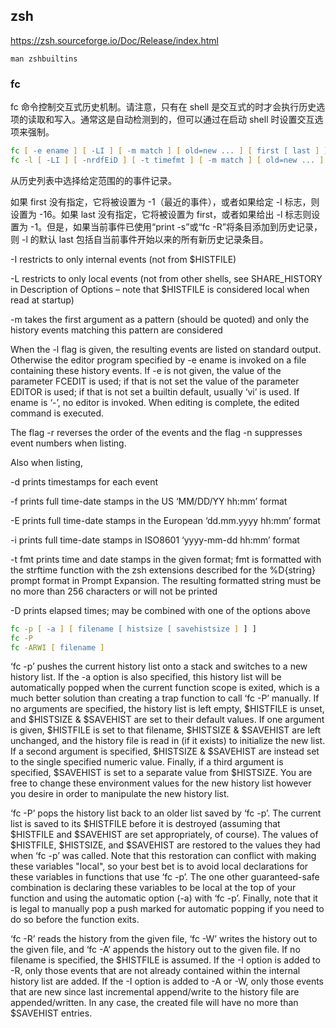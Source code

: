 ## zsh

https://zsh.sourceforge.io/Doc/Release/index.html

`man zshbuiltins`

### fc

fc 命令控制交互式历史机制。请注意，只有在 shell 是交互式的时才会执行历史选项的读取和写入。通常这是自动检测到的，但可以通过在启动 shell 时设置交互选项来强制。

```zsh
fc [ -e ename ] [ -LI ] [ -m match ] [ old=new ... ] [ first [ last ] ]
fc -l [ -LI ] [ -nrdfEiD ] [ -t timefmt ] [ -m match ] [ old=new ... ] [ first [ last ] ]
```

从历史列表中选择给定范围的的事件记录。

如果 first 没有指定，它将被设置为 -1（最近的事件），或者如果给定 -l 标志，则设置为 -16。如果 last 没有指定，它将被设置为 first，或者如果给出 -l 标志则设置为 -1。但是，如果当前事件已使用“print -s”或“fc -R”将条目添加到历史记录，则 -l 的默认 last 包括自当前事件开始以来的所有新历史记录条目。

-I restricts to only internal events (not from $HISTFILE)

-L restricts to only local events (not from other shells, see SHARE_HISTORY in Description of Options – note that $HISTFILE is considered local when read at startup)

-m takes the first argument as a pattern (should be quoted) and only the history events matching this pattern are considered

When the -l flag is given, the resulting events are listed on standard output. Otherwise the editor program specified by -e ename is invoked on a file containing these history events. If -e is not given, the value of the parameter FCEDIT is used; if that is not set the value of the parameter EDITOR is used; if that is not set a builtin default, usually ‘vi’ is used. If ename is ‘-’, no editor is invoked. When editing is complete, the edited command is executed.

The flag -r reverses the order of the events and the flag -n suppresses event numbers when listing.

Also when listing,

-d
prints timestamps for each event

-f
prints full time-date stamps in the US ‘MM/DD/YY hh:mm’ format

-E
prints full time-date stamps in the European ‘dd.mm.yyyy hh:mm’ format

-i
prints full time-date stamps in ISO8601 ‘yyyy-mm-dd hh:mm’ format

-t fmt
prints time and date stamps in the given format; fmt is formatted with the strftime function with the zsh extensions described for the %D{string} prompt format in Prompt Expansion. The resulting formatted string must be no more than 256 characters or will not be printed

-D
prints elapsed times; may be combined with one of the options above


```zsh
fc -p [ -a ] [ filename [ histsize [ savehistsize ] ] ]
fc -P
fc -ARWI [ filename ]
```

‘fc -p’ pushes the current history list onto a stack and switches to a new history list. If the -a option is also specified, this history list will be automatically popped when the current function scope is exited, which is a much better solution than creating a trap function to call ‘fc -P’ manually. If no arguments are specified, the history list is left empty, $HISTFILE is unset, and $HISTSIZE & $SAVEHIST are set to their default values. If one argument is given, $HISTFILE is set to that filename, $HISTSIZE & $SAVEHIST are left unchanged, and the history file is read in (if it exists) to initialize the new list. If a second argument is specified, $HISTSIZE & $SAVEHIST are instead set to the single specified numeric value. Finally, if a third argument is specified, $SAVEHIST is set to a separate value from $HISTSIZE. You are free to change these environment values for the new history list however you desire in order to manipulate the new history list.

‘fc -P’ pops the history list back to an older list saved by ‘fc -p’. The current list is saved to its $HISTFILE before it is destroyed (assuming that $HISTFILE and $SAVEHIST are set appropriately, of course). The values of $HISTFILE, $HISTSIZE, and $SAVEHIST are restored to the values they had when ‘fc -p’ was called. Note that this restoration can conflict with making these variables "local", so your best bet is to avoid local declarations for these variables in functions that use ‘fc -p’. The one other guaranteed-safe combination is declaring these variables to be local at the top of your function and using the automatic option (-a) with ‘fc -p’. Finally, note that it is legal to manually pop a push marked for automatic popping if you need to do so before the function exits.

‘fc -R’ reads the history from the given file, ‘fc -W’ writes the history out to the given file, and ‘fc -A’ appends the history out to the given file. If no filename is specified, the $HISTFILE is assumed. If the -I option is added to -R, only those events that are not already contained within the internal history list are added. If the -I option is added to -A or -W, only those events that are new since last incremental append/write to the history file are appended/written. In any case, the created file will have no more than $SAVEHIST entries.
